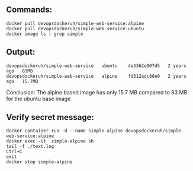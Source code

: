 ## Commands:

```
docker pull devopsdockeruh/simple-web-service:alpine
docker pull devopsdockeruh/simple-web-service:ubuntu
docker image ls | grep simple
```

## Output:

```
devopsdockeruh/simple-web-service   ubuntu    4e3362e907d5   2 years ago   83MB
devopsdockeruh/simple-web-service   alpine    fd312adc88e0   2 years ago   15.7MB
```

Conclusion: The alpine based image has only 15.7 MB compared to 83 MB for the ubuntu base image


## Verify secret message:

```
docker container run -d --name simple-alpine devopsdockeruh/simple-web-service:alpine
docker exec -it  simple-alpine sh
tail -f ./text.log
Ctrl+C
exit
docker stop simple-alpine
```
